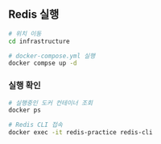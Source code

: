 ## Redis 실행
```bash
# 위치 이동
cd infrastructure

# docker-compose.yml 실행
docker compse up -d
```

### 실행 확인
```bash
# 실행중인 도커 컨테이너 조회
docker ps

# Redis CLI 접속
docker exec -it redis-practice redis-cli
```